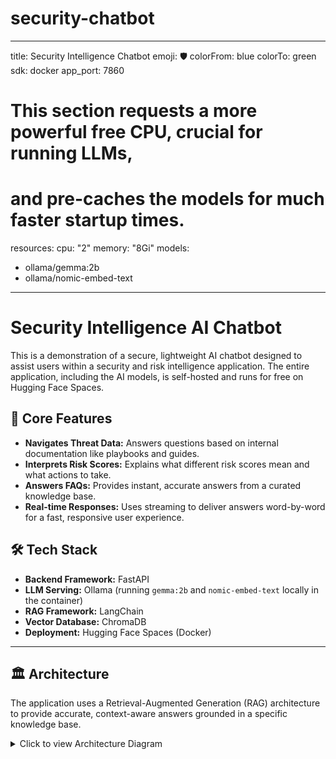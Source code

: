 # security-chatbot

---
title: Security Intelligence Chatbot
emoji: 🛡️
colorFrom: blue
colorTo: green
sdk: docker
app_port: 7860
# This section requests a more powerful free CPU, crucial for running LLMs,
# and pre-caches the models for much faster startup times.
resources:
  cpu: "2"
  memory: "8Gi"
models:
  - ollama/gemma:2b
  - ollama/nomic-embed-text
---

# Security Intelligence AI Chatbot

This is a demonstration of a secure, lightweight AI chatbot designed to assist users within a security and risk intelligence application. The entire application, including the AI models, is self-hosted and runs for free on Hugging Face Spaces.

## 🚀 Core Features
- **Navigates Threat Data:** Answers questions based on internal documentation like playbooks and guides.
- **Interprets Risk Scores:** Explains what different risk scores mean and what actions to take.
- **Answers FAQs:** Provides instant, accurate answers from a curated knowledge base.
- **Real-time Responses:** Uses streaming to deliver answers word-by-word for a fast, responsive user experience.

## 🛠️ Tech Stack
- **Backend Framework:** FastAPI
- **LLM Serving:** Ollama (running `gemma:2b` and `nomic-embed-text` locally in the container)
- **RAG Framework:** LangChain
- **Vector Database:** ChromaDB
- **Deployment:** Hugging Face Spaces (Docker)

---

## 🏛️ Architecture
The application uses a Retrieval-Augmented Generation (RAG) architecture to provide accurate, context-aware answers grounded in a specific knowledge base.

<details>
<summary>Click to view Architecture Diagram</summary>



subgraph "Hugging Face Space (Docker Container)"
        B -- HTTPS Request --> C[API Endpoint (FastAPI)];
        C -- User Query --> D[RAG Chain (LangChain)];
        D -- Embeds Query --> E{Embedding Model (nomic-embed-text)};
        E -- Vectorized Query --> F[Vector DB (ChromaDB)];
        F -- Returns Relevant Docs --> D;
        D -- Query + Docs --> G{Chat LLM (gemma:2b)};
        G -- Streams Grounded Response --> D;
        D -- Streams Final Answer --> C;
        C -- Streaming HTTPS Response --> B;
    

  subgraph Data Source (Internal)
        H[Knowledge Base: .md files] --> I(ingest.py Script);
        I -- Chunks Docs --> E;
        E -- Creates Embeddings --> F;
  ```bash
uvicorn main:app --reload
```

```bash
python ingest.py
```
